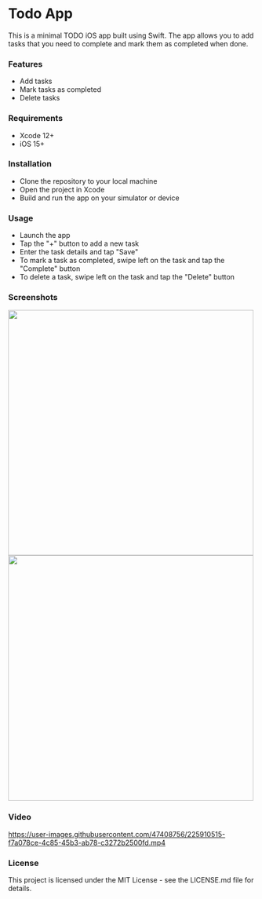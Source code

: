 # Todo App
This is a minimal TODO iOS app built using Swift. The app allows you to add tasks that you need to complete and mark them as completed when done.

### Features
- Add tasks
- Mark tasks as completed
- Delete tasks

### Requirements
- Xcode 12+
- iOS 15+

### Installation
- Clone the repository to your local machine
- Open the project in Xcode
- Build and run the app on your simulator or device

### Usage
- Launch the app
- Tap the "+" button to add a new task
- Enter the task details and tap "Save"
- To mark a task as completed, swipe left on the task and tap the "Complete" button
- To delete a task, swipe left on the task and tap the "Delete" button

### Screenshots

<p float="left">

<img src="https://user-images.githubusercontent.com/47408756/225930414-aa86fc42-f485-4b66-870b-04cfbc0ac80a.png" height="500" >
<img src="https://user-images.githubusercontent.com/47408756/225930389-dc254bc1-a6a4-4eca-802a-f41b6f1a3cef.png" height="500">

</p>

### Video
https://user-images.githubusercontent.com/47408756/225910515-f7a078ce-4c85-45b3-ab78-c3272b2500fd.mp4

### License
This project is licensed under the MIT License - see the LICENSE.md file for details.


